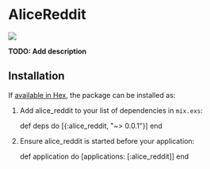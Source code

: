 # AliceReddit

![](https://i.imgflip.com/wadlg.jpg)

**TODO: Add description**

## Installation

If [available in Hex](https://hex.pm/docs/publish), the package can be installed as:

  1. Add alice_reddit to your list of dependencies in `mix.exs`:

        def deps do
          [{:alice_reddit, "~> 0.0.1"}]
        end

  2. Ensure alice_reddit is started before your application:

        def application do
          [applications: [:alice_reddit]]
        end


